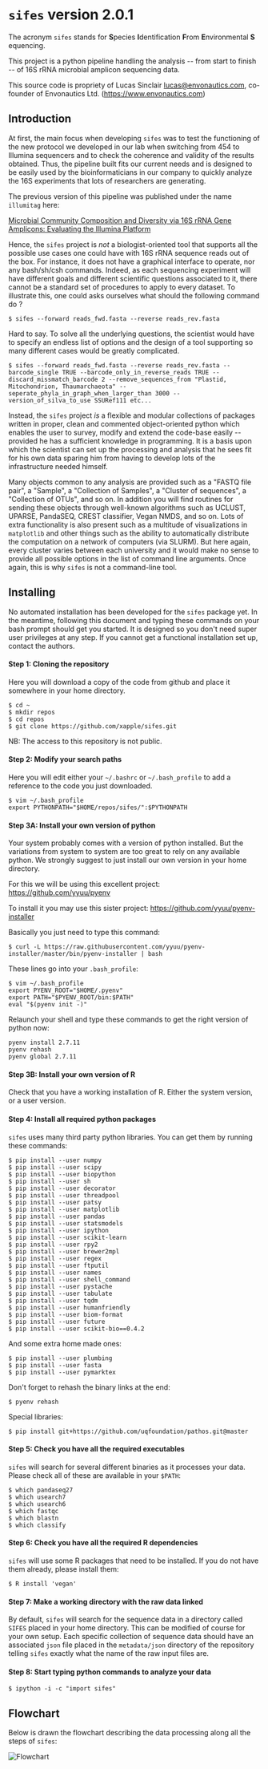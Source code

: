 # `sifes` version 2.0.1

The acronym `sifes` stands for **S**pecies **I**​dentification **F**​rom **E**​nvironmental **S**​equencing.

This project is a python pipeline handling the analysis -- from start to finish -- of 16S rRNA microbial amplicon sequencing data.

This source code is propriety of Lucas Sinclair <lucas@envonautics.com>, co-founder of Envonautics Ltd. (https://www.envonautics.com)

## Introduction

At first, the main focus when developing `sifes` was to test the functioning of the new protocol we developed in our lab when switching from 454 to Illumina sequencers and to check the coherence and validity of the results obtained. Thus, the pipeline built fits our current needs and is designed to be easily used by the bioinformaticians in our company to quickly analyze the 16S experiments that lots of researchers are generating.

The previous version of this pipeline was published under the name `illumitag` here:

[Microbial Community Composition and Diversity via 16S rRNA Gene Amplicons: Evaluating the Illumina Platform](http://journals.plos.org/plosone/article?id=10.1371/journal.pone.0116955)

Hence, the `sifes` project is *not* a biologist-oriented tool that supports all the possible use cases one could have with 16S rRNA sequence reads out of the box. For instance, it does not have a graphical interface to operate, nor any bash/sh/csh commands. Indeed, as each sequencing experiment will have different goals and different scientific questions associated to it, there cannot be a standard set of procedures to apply to every dataset. To illustrate this, one could asks ourselves what should the following command do ?

    $ sifes --forward reads_fwd.fasta --reverse reads_rev.fasta

Hard to say. To solve all the underlying questions, the scientist would have to specify an endless list of options and the design of a tool supporting so many different cases would be greatly complicated.

    $ sifes --forward reads_fwd.fasta --reverse reads_rev.fasta --barcode_single TRUE --barcode_only_in_reverse_reads TRUE --discard_missmatch_barcode 2 --remove_sequences_from "Plastid, Mitochondrion, Thaumarchaeota" --seperate_phyla_in_graph_when_larger_than 3000 --version_of_silva_to_use SSURef111 etc...

Instead, the `sifes` project *is* a flexible and modular collections of packages written in proper, clean and commented object-oriented python which enables the user to survey, modify and extend the code-base easily -- provided he has a sufficient knowledge in programming. It is a basis upon which the scientist can set up the processing and analysis that he sees fit for his own data sparing him from having to develop lots of the infrastructure needed himself.

Many objects common to any analysis are provided such as a "FASTQ file pair", a "Sample", a "Collection of Samples", a "Cluster of sequences", a "Collection of OTUs", and so on. In addition you will find routines for sending these objects through well-known algorithms such as UCLUST, UPARSE, PandaSEQ, CREST classifier, Vegan NMDS, and so on. Lots of extra functionality is also present such as a multitude of visualizations in `matplotlib` and other things such as the ability to automatically distribute the computation on a network of computers (via SLURM). But here again, every cluster varies between each university and it would make no sense to provide all possible options in the list of command line arguments. Once again, this is why `sifes` is not a command-line tool.

## Installing

No automated installation has been developed for the `sifes` package yet. In the meantime, following this document and typing these commands on your bash prompt should get you started. It is designed so you don't need super user privileges at any step. If you cannot get a functional installation set up, contact the authors.

#### Step 1: Cloning the repository
Here you will download a copy of the code from github and place it somewhere in your home directory.

    $ cd ~
    $ mkdir repos
    $ cd repos
    $ git clone https://github.com/xapple/sifes.git

NB: The access to this repository is not public.

#### Step 2: Modify your search paths
Here you will edit either your ``~/.bashrc`` or ``~/.bash_profile`` to add a reference to the code you just downloaded.

    $ vim ~/.bash_profile
    export PYTHONPATH="$HOME/repos/sifes/":$PYTHONPATH

#### Step 3A: Install your own version of python
Your system probably comes with a version of python installed. But the variations from system to system are too great to rely on any available python. We strongly suggest to just install our own version in your home directory.

For this we will be using this excellent project: https://github.com/yyuu/pyenv

To install it you may use this sister project: https://github.com/yyuu/pyenv-installer

Basically you just need to type this command:

    $ curl -L https://raw.githubusercontent.com/yyuu/pyenv-installer/master/bin/pyenv-installer | bash

These lines go into your `.bash_profile`:

    $ vim ~/.bash_profile
    export PYENV_ROOT="$HOME/.pyenv"
    export PATH="$PYENV_ROOT/bin:$PATH"
    eval "$(pyenv init -)"

Relaunch your shell and type these commands to get the right version of python now:

    pyenv install 2.7.11
    pyenv rehash
    pyenv global 2.7.11

#### Step 3B: Install your own version of R

Check that you have a working installation of R. Either the system version, or a user version.

#### Step 4: Install all required python packages
`sifes` uses many third party python libraries. You can get them by running these commands:

    $ pip install --user numpy
    $ pip install --user scipy
    $ pip install --user biopython
    $ pip install --user sh
    $ pip install --user decorator
    $ pip install --user threadpool
    $ pip install --user patsy
    $ pip install --user matplotlib
    $ pip install --user pandas
    $ pip install --user statsmodels
    $ pip install --user ipython
    $ pip install --user scikit-learn
    $ pip install --user rpy2
    $ pip install --user brewer2mpl
    $ pip install --user regex
    $ pip install --user ftputil
    $ pip install --user names
    $ pip install --user shell_command
    $ pip install --user pystache
    $ pip install --user tabulate
    $ pip install --user tqdm
    $ pip install --user humanfriendly
    $ pip install --user biom-format
    $ pip install --user future
    $ pip install --user scikit-bio==0.4.2

And some extra home made ones:

    $ pip install --user plumbing
    $ pip install --user fasta
    $ pip install --user pymarktex

Don't forget to rehash the binary links at the end:

    $ pyenv rehash

Special libraries:

    $ pip install git+https://github.com/uqfoundation/pathos.git@master

#### Step 5: Check you have all the required executables
`sifes` will search for several different binaries as it processes your data. Please check all of these are available in your `$PATH`:

    $ which pandaseq27
    $ which usearch7
    $ which usearch6
    $ which fastqc
    $ which blastn
    $ which classify

#### Step 6: Check you have all the required R dependencies
`sifes` will use some R packages that need to be installed. If you do not have them already, please install them:

    $ R install 'vegan'

#### Step 7: Make a working directory with the raw data linked
By default, `sifes` will search for the sequence data in a directory called `SIFES` placed in your home directory. This can be modified of course for your own setup. Each specific collection of sequence data should have an associated `json` file placed in the `metadata/json` directory of the repository telling `sifes` exactly what the name of the raw input files are.

#### Step 8: Start typing python commands to analyze your data

    $ ipython -i -c "import sifes"

## Flowchart
Below is drawn the flowchart describing the data processing along all the steps of `sifes`:

![Flowchart](/../master/documentation/flowcharts/pipeline_overview.png?raw=true "Flowchart")
